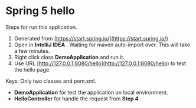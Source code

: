# Spring 5 hello

Steps for run this application.

1. Generated from [https://start.spring.io/](https://start.spring.io/)
2. Open in **IntelliJ IDEA** . Waiting for maven auto-import over. This will take a few minutes.
3. Right click class **DemoApplication** and run it.
4. Use URL [http://127.0.0.1:8080/hello](http://127.0.0.1:8080/hello) to test the hello page.

Keys: Only two classes and pom.xml.

- **DemoApplication** for test the application on local environment.
- **HelloController** for handle the request from **Step 4** .